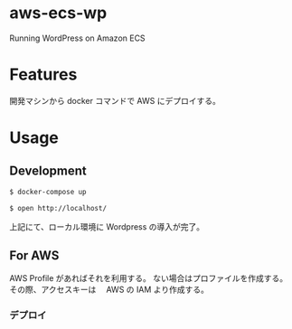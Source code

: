 # aws-ecs-wp
Running WordPress on Amazon ECS

# Features
開発マシンから docker コマンドで AWS にデプロイする。

# Usage
## Development
```sh
$ docker-compose up
```

```sh
$ open http://localhost/
```

上記にて、ローカル環境に Wordpress の導入が完了。

## For AWS
AWS Profile があればそれを利用する。
ない場合はプロファイルを作成する。
その際、アクセスキーは　 AWS の IAM より作成する。

### デプロイ
